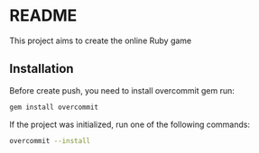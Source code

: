 # README

This project aims to create the online  Ruby game

## Installation

Before create push, you need to install overcommit gem run:

```bash
gem install overcommit
```

If the project was initialized, run one of the following commands:

```bash
overcommit --install
```
